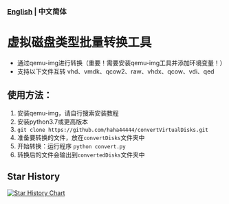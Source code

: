 ### [English](https://github.com/haha44444/convertVirtualDisks/blob/master/README.md) | 中文简体
# 虚拟磁盘类型批量转换工具
* 通过qemu-img进行转换（重要！需要安装qemu-img工具并添加环境变量！）
* 支持以下文件互转 vhd、vmdk、qcow2、raw、vhdx、qcow、vdi、qed

## 使用方法：
1. 安装qemu-img，请自行搜索安装教程
2. 安装python3.7或更高版本
3. `git clone https://github.com/haha44444/convertVirtualDisks.git`
4. 准备要转换的文件，放在`convertDisks`文件夹中
5. 开始转换：运行程序 `python convert.py`
6. 转换后的文件会输出到`convertedDisks`文件夹中

## Star History

[![Star History Chart](https://api.star-history.com/svg?repos=haha44444/convertVirtualDisks&type=Date)](https://star-history.com/#haha44444/convertVirtualDisks&Date)
